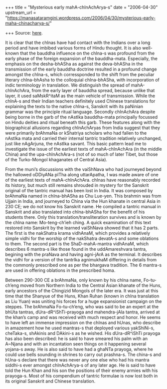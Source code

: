 +++
title = "Mysterious early mahA-chInAchArya-s"
date = "2006-04-30"
upstream_url = "https://manasataramgini.wordpress.com/2006/04/30/mysterious-early-maha-chinacharya-s/"

+++
Source: [here](https://manasataramgini.wordpress.com/2006/04/30/mysterious-early-maha-chinacharya-s/).

It is clear that the chInas have had contact with the Indians over a long period and have imbibed various forms of Hindu thought. It is also well-known that the bauddha influence on the chIna-s was profound from the early phase of the foreign expansion of the bauddha-mata. Especially, the emphasis on the desha-bhASha as against the deva-bhASha in the transmission of the early bauddha doctrine resulted in a profound change amongst the chIna-s, which corressponded to the shift from the peculiar literary chIna-bhAsha to the colloquial chIna-bhASha, with incorporation of indic terminology in translation. We distinguish the spread of mahA-chInAchAra, from the early layer of bauddha spread, because unlike that layer, it used saMskR^itaM as the main vehicle of transmission. While the chInA-s and their Indian teachers definitely used Chinese translations for explaining the texts to the native chIna-s, Sanskrit with its paNinian grammar was the principle ritual language. Secondly chInAchAra despite being borne in the garb of the nAstIka bauddha-mata principally focussed on Hindu deities and ritual beneath this garb. These features along with the biographical allusions regarding chInAchAryas from India suggest that they were primarily brAhmaNa or kShatriya scholars who had fallen to the nAstIka mata and carried their internal tantric tradition relatively unchanged, just like nAgArjuna, the nAstIka savant. This basic pattern lead me to investigate the issue of the earliest texts of mahA-chInAchAra (in the middle China) and the upa-chInAchAra-s (not of so much of later Tibet, but those of the Turko-Mongol khaganates of Central Asia).

From the muni’s discussions with the vaiShNava who had journeyed beyond the hallowed oDDiyANa pITha along uttarApatha, I was made aware of one of the earliest texts of mahA-chInAchAra. chInas have reasonably recorded its history, but much still remains shrouded in mystery for the Sanskrit original of the tantric manual has been lost in India. It was composed by brAhmaNa named in chIna-bhASha as Chu Lue-yen. This brahmin was from Ujjain in India, and journeyed to China via the Hun khanate in central Asia in 230 CE; we do not know his Sanskrit name. He compiled a tantric manual in Sanskrit and also translated into chIna-bhASha for the benefit of his students there. Only this translation/transliteration survives and is known by the chIna name: Mo-teng-ch’ieh ching. A quick examination of this text restored into Sanskrit by the learned vaiShNava showed that it has 2 parts. The first is the nakShatra krama vidhAnaM, which provides a relatively simple vidhi for the worship of the nakShatra devatA-s and some oblations to them. The second part is the ShaD-mahA-mantra vidhAnaM, which describes 6 mantra-s like those found in the uddAmareshvara tantra, begining with the praNava and having agni-jArA as the terminal. It describes the vidhi for a version of the tantrIka agnimukhaM differing in details from the commonly prescribed one as per the bhargava tradition. The 6 mantra-s are used in offering oblations in the prescribed homa.

Between 290-300 CE a brAhmaNa, only known by his chIna name, Fo-tu-ch’eng moved from Northern India to the Central Asian khanate of the Huns, early ancestors of the Chingizid Mongols of the later era. It was just at this time that the Shanyue of the Huns, Khan Ruhan (known in chIna translation as Liu Yuan) was uniting his forces for a huge expansionist campaign on the steppes. The brAhmaNa Fo-tu-ch’eng, who was said to be an expert at the bhUta tantras, dUra-dR^iShTi-prayoga and mahendra-jAla tantra, arrived at the khan’s camp and was received with much respect and honor. He seems to have left an immense impression on the chInas and hUnas, who describe in amazement how he used mantras-s that deployed various yakShiNi-s, cheTaka-s, shAkinis and DAkini-s as he wished. His dUra-dR^iShTi prayoga has also been described: he is said to have smeared his palm with an A\~Njana and with an incantation seen things on it happening several yojana-s away. He is also said to have had a ghaNTa prayoga, where he could use bells sounding in shrines to carry out prashna-s. The china-s and hUna-s declare that there was never any one else who had his mantra siddhi-s ever amongst chInAchArya-s of any later age. He is said to have told the Hun Khan and his son the positions of their enemy armies with his prayoga-s. Most of his compendium of tantric formulae is now lost both in its original Sanskrit and Chinese translation.

